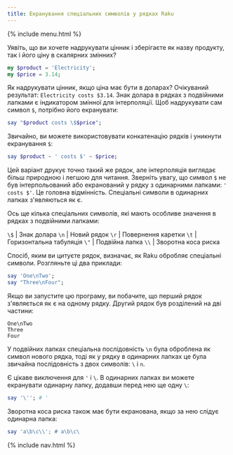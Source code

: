 ```yaml
---
title: Екранування спеціальних символів у рядках Raku
---
```


{% include menu.html %}

Уявіть, що ви хочете надрукувати цінник і зберігаєте як назву продукту, так і його ціну в скалярних змінних?

```raku
my $product = 'Electricity';
my $price = 3.14;
```

Як надрукувати цінник, якщо ціна має бути в доларах? Очікуваний результат: `Electricity costs $3.14`. Знак долара в рядках з подвійними лапками є індикатором змінної для інтерполяції. Щоб надрукувати сам символ `$`, потрібно його екранувати:

```raku
say "$product costs \$$price";
```

Звичайно, ви можете використовувати конкатенацію рядків і уникнути екранування `$`:

```raku
say $product ~ ' costs $' ~ $price;
```

Цей варіант друкує точно такий же рядок, але інтерполяція виглядає більш природною і легшою для читання. Зверніть увагу, що символ `$` не був інтерпольований або екранований у рядку з одинарними лапками: `' costs $'`. Це головна відмінність. Спеціальні символи в одинарних лапках з'являються як є.

Ось ще кілька спеціальних символів, які мають особливе значення в рядках з подвійними лапками:

`\$` | Знак долара
`\n` | Новий рядок
`\r` | Повернення каретки
`\t` | Горизонтальна табуляція
`\"` | Подвійна лапка
`\\` | Зворотна коса риска

Спосіб, яким ви цитуєте рядок, визначає, як Raku обробляє спеціальні символи. Розгляньте ці два приклади:

```raku
say 'One\nTwo';
say "Three\nFour";
```

Якщо ви запустите цю програму, ви побачите, що перший рядок з'являється як є на одному рядку. Другий рядок був розділений на дві частини:

    One\nTwo
    Three
    Four

У подвійних лапках спеціальна послідовність `\n` була оброблена як символ нового рядка, тоді як у рядку в одинарних лапках це була звичайна послідовність з двох символів: `\` і `n`.

Є цікаве виключення для `'` і `\`. В одинарних лапках ви можете екранувати одинарну лапку, додавши перед нею ще одну `\`:

```raku
say '\''; # '
```

Зворотна коса риска також має бути екранована, якщо за нею слідує одинарна лапка:

```raku
say 'a\b\c\\'; # a\b\c\
```

{% include nav.html %}